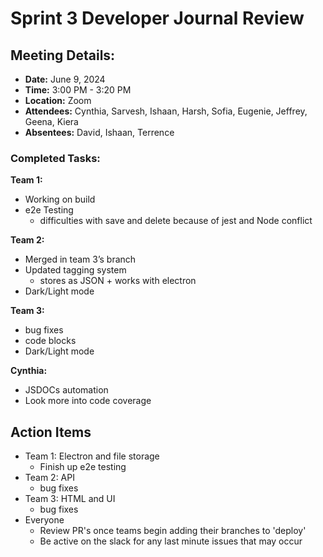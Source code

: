 # Sprint 3 Developer Journal Review

## Meeting Details:

- **Date:** June 9, 2024
- **Time:** 3:00 PM - 3:20 PM
- **Location:** Zoom
- **Attendees:** Cynthia, Sarvesh, Ishaan, Harsh, Sofia, Eugenie, Jeffrey, Geena, Kiera
- **Absentees:** David, Ishaan, Terrence

### Completed Tasks:

**Team 1:**
- Working on build
- e2e Testing
    - difficulties with save and delete because of jest and Node conflict
  
**Team 2:**
- Merged in team 3’s branch
- Updated tagging system
    - stores as JSON + works with electron
- Dark/Light mode
  
**Team 3:**
- bug fixes
- code blocks
- Dark/Light mode

**Cynthia:**
- JSDOCs automation
- Look more into code coverage

## **Action Items**

- Team 1: Electron and file storage
  - Finish up e2e testing
- Team 2: API
  - bug fixes
- Team 3: HTML and UI
  - bug fixes
- Everyone
  - Review PR's once teams begin adding their branches to 'deploy' 
  - Be active on the slack for any last minute issues that may occur 


